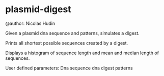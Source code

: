 # plasmid-digest

@author: Nicolas Hudin

Given a plasmid dna sequence and patterns, simulates a digest.

Prints all shortest possible sequences created by a digest.

Displays a histogram of sequence length and mean and median length of sequences.

User defined parameters:
    Dna sequence
    dna digest patterns
